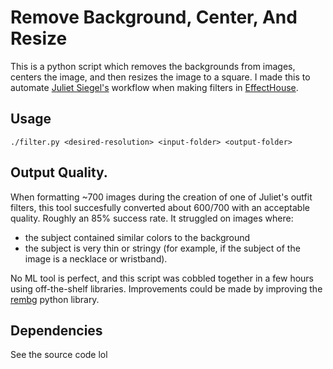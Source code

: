 # Remove Background, Center, And Resize

This is a python script which removes the backgrounds from images,
centers the image, and then resizes the image to a square. I made this
to automate [Juliet Siegel's](https://www.tiktok.com/@julietsiegel)
workflow when making filters in
[EffectHouse](https://effecthouse.tiktok.com/).


## Usage

```
./filter.py <desired-resolution> <input-folder> <output-folder>
```

## Output Quality.

When formatting ~700 images during the creation of one of Juliet's
outfit filters, this tool succesfully converted about 600/700 with an
acceptable quality. Roughly an 85% success rate. It struggled on images
where:
- the subject contained similar colors to the background
- the subject is very thin or stringy (for example, if the subject of
  the image is a necklace or wristband).

No ML tool is perfect, and this script was cobbled together in a few
hours using off-the-shelf libraries. Improvements could be made by
improving the [rembg](https://github.com/danielgatis/rembg) python
library.

## Dependencies

See the source code lol
